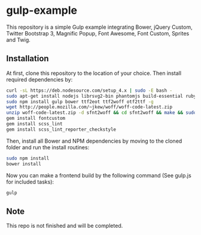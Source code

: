 # gulp-example
This repository is a simple Gulp example integrating Bower, jQuery Custom, Twitter Bootstrap 3, Magnific Popup, Font Awesome, Font Custom, Sprites and Twig.

## Installation
At first, clone this repository to the location of your choice. Then install required dependencies by:
```sh
curl -sL https://deb.nodesource.com/setup_4.x | sudo -E bash -
sudo apt-get install nodejs librsvg2-bin phantomjs build-essential ruby1.9.1-dev fontforge
sudo npm install gulp bower ttf2eot ttf2woff otf2ttf -g
wget http://people.mozilla.com/~jkew/woff/woff-code-latest.zip
unzip woff-code-latest.zip -d sfnt2woff && cd sfnt2woff && make && sudo mv sfnt2woff /usr/local/bin/
gem install fontcustom
gem install scss_lint
gem install scss_lint_reporter_checkstyle
```

Then, install all Bower and NPM dependencies by moving to the cloned folder and run the install routines:
```sh
sudo npm install
bower install
```

Now you can make a frontend build by the following command (See gulp.js for included tasks):
```sh
gulp
```

## Note
This repo is not finished and will be completed.